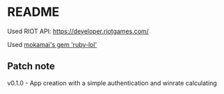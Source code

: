 # README

Used RIOT API: https://developer.riotgames.com/

Used [mokamai's gem 'ruby-lol'](https://github.com/mikamai/ruby-lol)

Patch note
------
v0.1.0 - App creation with a simple authentication and winrate calculating
